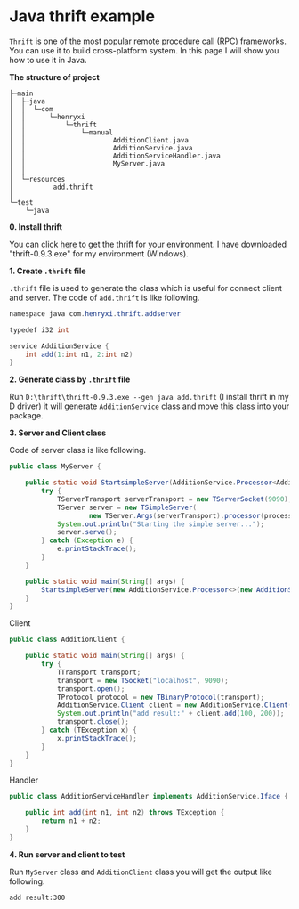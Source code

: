 # Java thrift example
`Thrift` is one of the most popular remote procedure call (RPC) frameworks. You can use it to build cross-platform
system. In this page I will show you how to use it in Java.

**The structure of project**
```
├─main
│  ├─java
│  │  └─com
│  │      └─henryxi
│  │          └─thrift
│  │              └─manual
│  │                      AdditionClient.java
│  │                      AdditionService.java
│  │                      AdditionServiceHandler.java
│  │                      MyServer.java
│  │
│  └─resources
│          add.thrift
│
└─test
    └─java
```

**0. Install thrift**

You can click [here](https://thrift.apache.org/docs/install/) to get the thrift for your environment. I have downloaded
"thrift-0.9.3.exe" for my environment (Windows).

**1. Create `.thrift` file**

`.thrift` file is used to generate the class which is useful for connect client and server. The code of `add.thrift`
is like following.
```java
namespace java com.henryxi.thrift.addserver

typedef i32 int

service AdditionService {
    int add(1:int n1, 2:int n2)
}
```

**2. Generate class by `.thrift` file**

Run `D:\thrift\thrift-0.9.3.exe --gen java add.thrift` (I install thrift in my D driver) it will generate `AdditionService`
class and move this class into your package.

**3. Server and Client class**

Code of server class is like following.
```java
public class MyServer {

    public static void StartsimpleServer(AdditionService.Processor<AdditionServiceHandler> processor) {
        try {
            TServerTransport serverTransport = new TServerSocket(9090);
            TServer server = new TSimpleServer(
                    new TServer.Args(serverTransport).processor(processor));
            System.out.println("Starting the simple server...");
            server.serve();
        } catch (Exception e) {
            e.printStackTrace();
        }
    }

    public static void main(String[] args) {
        StartsimpleServer(new AdditionService.Processor<>(new AdditionServiceHandler()));
    }
}
```

Client
```java
public class AdditionClient {

    public static void main(String[] args) {
        try {
            TTransport transport;
            transport = new TSocket("localhost", 9090);
            transport.open();
            TProtocol protocol = new TBinaryProtocol(transport);
            AdditionService.Client client = new AdditionService.Client(protocol);
            System.out.println("add result:" + client.add(100, 200));
            transport.close();
        } catch (TException x) {
            x.printStackTrace();
        }
    }
}
```
Handler 
```java
public class AdditionServiceHandler implements AdditionService.Iface {

    public int add(int n1, int n2) throws TException {
        return n1 + n2;
    }
}
```
**4. Run server and client to test**

Run `MyServer` class and `AdditionClient` class you will get the output like following.
```
add result:300
```